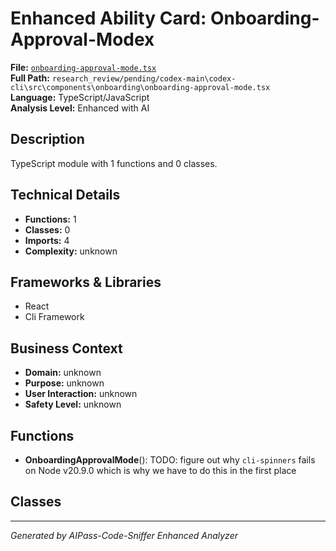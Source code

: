 # Enhanced Ability Card: Onboarding-Approval-Modex

**File:** [`onboarding-approval-mode.tsx`](file:///research_review/pending/codex-main\codex-cli\src\components\onboarding\onboarding-approval-mode.tsx)  
**Full Path:** `research_review/pending/codex-main\codex-cli\src\components\onboarding\onboarding-approval-mode.tsx`  
**Language:** TypeScript/JavaScript  
**Analysis Level:** Enhanced with AI

## Description

TypeScript module with 1 functions and 0 classes.

## Technical Details

- **Functions:** 1
- **Classes:** 0
- **Imports:** 4
- **Complexity:** unknown


## Frameworks & Libraries

- React
- Cli Framework



## Business Context

- **Domain:** unknown
- **Purpose:** unknown
- **User Interaction:** unknown
- **Safety Level:** unknown






## Functions

- **OnboardingApprovalMode**(): TODO: figure out why `cli-spinners` fails on Node v20.9.0
which is why we have to do this in the first place

## Classes



---
*Generated by AIPass-Code-Sniffer Enhanced Analyzer*
